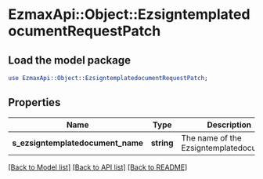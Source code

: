 # EzmaxApi::Object::EzsigntemplatedocumentRequestPatch

## Load the model package
```perl
use EzmaxApi::Object::EzsigntemplatedocumentRequestPatch;
```

## Properties
Name | Type | Description | Notes
------------ | ------------- | ------------- | -------------
**s_ezsigntemplatedocument_name** | **string** | The name of the Ezsigntemplatedocument. | [optional] 

[[Back to Model list]](../README.md#documentation-for-models) [[Back to API list]](../README.md#documentation-for-api-endpoints) [[Back to README]](../README.md)


